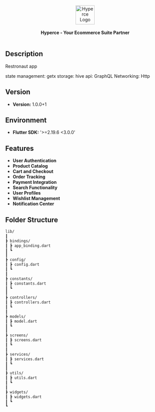 <br />
<p align="center">
    <a href="https://hyperce.io" target="_blank"><img width="60" height="60" src="assets/logo.png" alt="Hyperce Logo"></a>
    <br />
    <br />
    <b>Hyperce - Your Ecommerce Suite Partner</b>
    <br />
    <br />
</p>

## Description

Restronaut app 

state management: getx
storage: hive 
api: GraphQL
Networking: Http

## Version

- **Version:** 1.0.0+1

## Environment

- **Flutter SDK:** '>=2.19.6 <3.0.0'

## Features

- **User Authentication**
- **Product Catalog**
- **Cart and Checkout**
- **Order Tracking**
- **Payment Integration**
- **Search Functionality**
- **User Profiles**
- **Wishlist Management**
- **Notification Center**

## Folder Structure
```md
lib/
┃
┣ bindings/
┃ ┣ app_binding.dart
┃ ┗ 
┃
┣ config/
┃ ┣ config.dart
┃ ┗ 
┃
┣ constants/
┃ ┣ constants.dart
┃ ┗ 
┃
┣ controllers/
┃ ┣ controllers.dart
┃ ┗ 
┃
┣ models/
┃ ┣ model.dart
┃ ┗ 
┃
┣ screens/
┃ ┣ screens.dart
┃ ┗ 
┃
┣ services/
┃ ┣ services.dart
┃ ┗
┃
┣ utils/
┃ ┣ utils.dart
┃ ┗
┃
┣ widgets/
┃ ┣ widgets.dart
┃ ┗ 
┗
```
